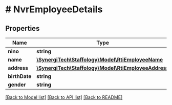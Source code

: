 # # NvrEmployeeDetails

## Properties

Name | Type | Description | Notes
------------ | ------------- | ------------- | -------------
**nino** | **string** |  | [optional]
**name** | [**\SynergiTech\Staffology\Model\RtiEmployeeName**](RtiEmployeeName.md) |  | [optional]
**address** | [**\SynergiTech\Staffology\Model\RtiEmployeeAddress**](RtiEmployeeAddress.md) |  | [optional]
**birthDate** | **string** |  | [optional]
**gender** | **string** |  | [optional]

[[Back to Model list]](../../README.md#models) [[Back to API list]](../../README.md#endpoints) [[Back to README]](../../README.md)
